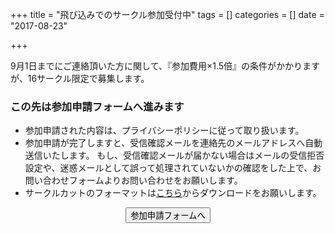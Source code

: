 +++
title = "飛び込みでのサークル参加受付中"
tags = []
categories = []
date = "2017-08-23"

+++ 

9月1日までにご連絡頂いた方に関して、『参加費用×1.5倍』の条件がかかりますが、16サークル限定で募集します。

### この先は参加申請フォームへ進みます

* 参加申請された内容は、プライバシーポリシーに従って取り扱います。
* 参加申請が完了しますと、受信確認メールを連絡先のメールアドレスへ自動送信いたします。
もし、受信確認メールが届かない場合はメールの受信拒否設定や、迷惑メールとして誤って処理されていないかの確認をした上で、お問い合わせフォームよりお問い合わせをお願いします。
* サークルカットのフォーマットは[こちら](https://drive.google.com/open?id=0B5Ex3Ivj8-J4X2JuYVBKaDQtWUU)からダウンロードをお願いします。

<center><input type="button" class="btn btn-primary btn-lg" onclick="window.open('https://goo.gl/forms/V2dJS4WePqUOe8pB2')" value="参加申請フォームへ"></center>

